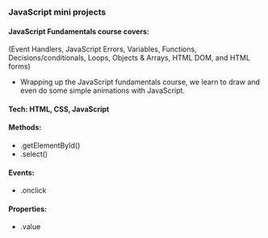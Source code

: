 ### JavaScript mini projects 
#### JavaScript Fundamentals course covers:
(Event Handlers, JavaScript Errors, Variables, Functions, Decisions/conditionals, Loops, Objects & Arrays, HTML DOM, and HTML forms)
- Wrapping up the JavaScript fundamentals course, we learn to draw and even do some simple animations with JavaScript.

#### Tech: HTML, CSS, JavaScript
#### Methods:
- .getElementById()
- .select()

#### Events:
- .onclick

#### Properties:
- .value
